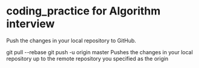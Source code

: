 # coding_practice for Algorithm interview

Push the changes in your local repository to GitHub.

git pull --rebase
git push -u origin master
Pushes the changes in your local repository up to the remote repository you specified as the origin
